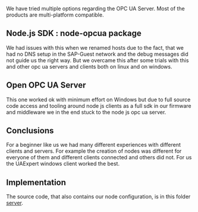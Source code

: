 We have tried multiple options regarding the OPC UA Server.
Most of the products are multi-platform compatible.

## Node.js SDK : node-opcua package

We had issues with this when we renamed hosts due to the fact, that we had no DNS setup in the SAP-Guest network and the debug messages did not guide us the right way. But we overcame this after some trials with this and other opc ua servers and clients both on linux and on windows.

## Open OPC UA Server

This one worked ok with minimum effort on Windows but due to full source code access and tooling around node js clients as a full sdk in our firmware and middleware we in the end stuck to the node js opc ua server.

## Conclusions

For a beginner like us we had many different experiences with different clients and servers. For example the creation of nodes was different for everyone of them and different clients connected and others did not. For us the UAExpert windows client worked the best.

## Implementation

The source code, that also contains our node configuration, is in this folder [server](../../Nodejs/node-opc-ua-server).
